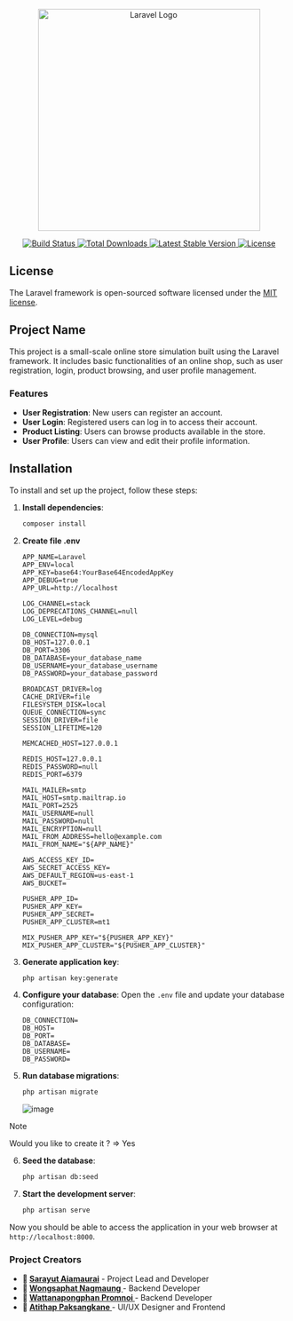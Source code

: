 <p align="center">
  <a href="https://laravel.com" target="_blank">
    <img src="https://raw.githubusercontent.com/laravel/art/master/logo-lockup/5%20SVG/2%20CMYK/1%20Full%20Color/laravel-logolockup-cmyk-red.svg" width="400" alt="Laravel Logo">
  </a>
</p>

<p align="center">
  <a href="https://github.com/laravel/framework/actions">
    <img src="https://github.com/laravel/framework/workflows/tests/badge.svg" alt="Build Status">
  </a>
  <a href="https://packagist.org/packages/laravel/framework">
    <img src="https://img.shields.io/packagist/dt/laravel/framework" alt="Total Downloads">
  </a>
  <a href="https://packagist.org/packages/laravel/framework">
    <img src="https://img.shields.io/packagist/v/laravel/framework" alt="Latest Stable Version">
  </a>
  <a href="https://packagist.org/packages/laravel/framework">
    <img src="https://img.shields.io/packagist/l/laravel/framework" alt="License">
  </a>
</p>

## License

The Laravel framework is open-sourced software licensed under the [MIT license](https://opensource.org/licenses/MIT).

## Project Name 

 This project is a small-scale online store simulation built using the Laravel framework. It includes basic functionalities of an online shop, such as user registration, login, product browsing, and user profile management.

### Features

- **User Registration**: New users can register an account.
- **User Login**: Registered users can log in to access their account.
- **Product Listing**: Users can browse products available in the store.
- **User Profile**: Users can view and edit their profile information.


## Installation

To install and set up the project, follow these steps:

1. **Install dependencies**:
    ```bash
    composer install
    ```
2. **Create file .env**
    ```
    APP_NAME=Laravel
    APP_ENV=local
    APP_KEY=base64:YourBase64EncodedAppKey
    APP_DEBUG=true
    APP_URL=http://localhost
    
    LOG_CHANNEL=stack
    LOG_DEPRECATIONS_CHANNEL=null
    LOG_LEVEL=debug
    
    DB_CONNECTION=mysql
    DB_HOST=127.0.0.1
    DB_PORT=3306
    DB_DATABASE=your_database_name
    DB_USERNAME=your_database_username
    DB_PASSWORD=your_database_password
    
    BROADCAST_DRIVER=log
    CACHE_DRIVER=file
    FILESYSTEM_DISK=local
    QUEUE_CONNECTION=sync
    SESSION_DRIVER=file
    SESSION_LIFETIME=120
    
    MEMCACHED_HOST=127.0.0.1
    
    REDIS_HOST=127.0.0.1
    REDIS_PASSWORD=null
    REDIS_PORT=6379
    
    MAIL_MAILER=smtp
    MAIL_HOST=smtp.mailtrap.io
    MAIL_PORT=2525
    MAIL_USERNAME=null
    MAIL_PASSWORD=null
    MAIL_ENCRYPTION=null
    MAIL_FROM_ADDRESS=hello@example.com
    MAIL_FROM_NAME="${APP_NAME}"
    
    AWS_ACCESS_KEY_ID=
    AWS_SECRET_ACCESS_KEY=
    AWS_DEFAULT_REGION=us-east-1
    AWS_BUCKET=
    
    PUSHER_APP_ID=
    PUSHER_APP_KEY=
    PUSHER_APP_SECRET=
    PUSHER_APP_CLUSTER=mt1
    
    MIX_PUSHER_APP_KEY="${PUSHER_APP_KEY}"
    MIX_PUSHER_APP_CLUSTER="${PUSHER_APP_CLUSTER}"
    ```

3. **Generate application key**:
    ```bash
    php artisan key:generate
    ```

4. **Configure your database**:
    Open the `.env` file and update your database configuration:
    ```dotenv
    DB_CONNECTION=
    DB_HOST=
    DB_PORT=
    DB_DATABASE=
    DB_USERNAME=
    DB_PASSWORD=
    ```


    

5. **Run database migrations**:
    ```bash
    php artisan migrate
    ```
    ![image](https://github.com/user-attachments/assets/593dee8b-82bf-48f5-bb28-88713f898118)


> [!NOTE]  
> Would you like to create it ? =>  Yes 

6. **Seed the database**:
    ```bash
    php artisan db:seed
    ```

7. **Start the development server**:
    ```bash
    php artisan serve
    ```

Now you should be able to access the application in your web browser at `http://localhost:8000`.

### Project Creators

- **:avocado: [Sarayut Aiamaurai](https://github.com/SarayutBz)** - Project Lead and Developer
- **:frog: [Wongsaphat Nagmaung ](https://github.com/Bee34949)** - Backend Developer
- **:takeout_box: [Wattanapongphan Promnoi ](https://github.com/Wattanapongphan)** - Backend Developer
- **:beers: [Atithap Paksangkane ](https://github.com/Eshull2p1)** - UI/UX Designer and Frontend


